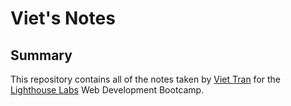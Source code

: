 # Viet's Notes

## Summary 

This repository contains all of the notes taken by [Viet Tran](https://github.com/tienviet10) for the [Lighthouse Labs](https://www.lighthouselabs.ca/) Web Development Bootcamp.




